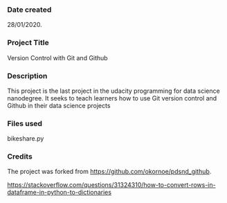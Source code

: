 ### Date created
28/01/2020.

### Project Title
Version Control with Git and Github

### Description
This project is the last project in the udacity programming for data science
nanodegree.
It seeks to teach learners how to use Git version control and Github
in their data science projects

### Files used
bikeshare.py


### Credits
The project was forked from
https://github.com/okornoe/pdsnd_github.

https://stackoverflow.com/questions/31324310/how-to-convert-rows-in-dataframe-in-python-to-dictionaries

